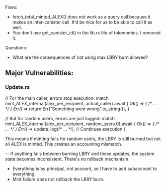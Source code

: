 Fixes:
- fetch_total_minted_ALEX() does not work as a query call because it makes an inter-canister call. It'd be nice for us to be able to call it as well.
- You don't use get_canister_id() in the lib.rs file of tokenomics. I removed it.



Questions:
- What are the consequences of not using max LBRY burn allowed?




## Major Vulnerabilities:

### Update.rs
// For the main caller, errors stop execution:
match mint_ALEX_internal(alex_per_recipient, actual_caller).await {
    Ok(_) => { /* ... */ }
    Err(_) => return Err("Something went wrong".to_string()),
}

// But for random users, errors are just logged:
match mint_ALEX_internal(alex_per_recipient, random_users.0).await {
    Ok(_) => { /* ... */ }
    Err(_) => update_log(/* ... */), // Continues execution
}

This means if minting fails for random users, the LBRY is still burned but not all ALEX is minted. This creates an accounting mismatch.


-- If anything fails between burning LBRY and these updates, the system state becomes inconsistent. There's no rollback mechanism.


- Everything is by principal, not account, so I have to add subaccount to everything.
- Mint failure does not rollback the LBRY burn.